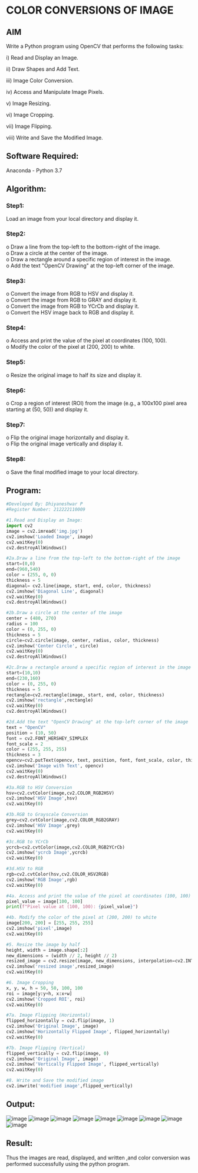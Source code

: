 # COLOR CONVERSIONS OF IMAGE
## AIM
Write a Python program using OpenCV that performs the following tasks:

i) Read and Display an Image.

ii) 	Draw Shapes and Add Text.

iii) Image Color Conversion.

iv) Access and Manipulate Image Pixels.

v) Image Resizing.

vi) Image Cropping.

vii) Image Flipping.

viii)	Write and Save the Modified Image.


## Software Required:
Anaconda - Python 3.7
## Algorithm:
### Step1:
Load an image from your local directory and display it.
### Step2:
o	Draw a line from the top-left to the bottom-right of the image.<br>
o	Draw a circle at the center of the image.<br>
o	Draw a rectangle around a specific region of interest in the image.<br>
o	Add the text "OpenCV Drawing" at the top-left corner of the image.

### Step3:
o	Convert the image from RGB to HSV and display it.<br>
o	Convert the image from RGB to GRAY and display it.<br>
o	Convert the image from RGB to YCrCb and display it.<br>
o	Convert the HSV image back to RGB and display it.

### Step4:
o	Access and print the value of the pixel at coordinates (100, 100).<br>
o	Modify the color of the pixel at (200, 200) to white.

### Step5:
o	Resize the original image to half its size and display it.

### Step6:
o	Crop a region of interest (ROI) from the image (e.g., a 100x100 pixel area starting at (50, 50)) and display it.
### Step7:
o	Flip the original image horizontally and display it.<br>
o	Flip the original image vertically and display it.

### Step8:
o	Save the final modified image to your local directory.


## Program:
```py
#Developed By: Dhiyaneshwar P
#Register Number: 212222110009

#1.Read and Display an Image:
import cv2
image = cv2.imread('img.jpg')
cv2.imshow('Loaded Image', image)
cv2.waitKey(0)
cv2.destroyAllWindows()

#2a.Draw a line from the top-left to the bottom-right of the image
start=(0,0)
end=(960,540)
color = (255, 0, 0)
thickness = 5 
diagonal= cv2.line(image, start, end, color, thickness)
cv2.imshow('Diagonal Line', diagonal)
cv2.waitKey(0)
cv2.destroyAllWindows()

#2b.Draw a circle at the center of the image
center = (480, 270)
radius = 100
color = (0, 255, 0)
thickness = 5
circle=cv2.circle(image, center, radius, color, thickness)
cv2.imshow('Center Circle', circle)
cv2.waitKey(0)
cv2.destroyAllWindows()

#2c.Draw a rectangle around a specific region of interest in the image
start=(10,10)
end=(230,160)
color = (0, 255, 0)
thickness = 5 
rectangle=cv2.rectangle(image, start, end, color, thickness)
cv2.imshow('rectangle',rectangle)
cv2.waitKey(0)
cv2.destroyAllWindows()

#2d.Add the text "OpenCV Drawing" at the top-left corner of the image
text = "OpenCV"
position = (10, 50)
font = cv2.FONT_HERSHEY_SIMPLEX
font_scale = 2
color = (255, 255, 255)
thickness = 3
opencv=cv2.putText(opencv, text, position, font, font_scale, color, thickness)
cv2.imshow('Image with Text', opencv)
cv2.waitKey(0)
cv2.destroyAllWindows()

#3a.RGB to HSV Conversion
hsv=cv2.cvtColor(image,cv2.COLOR_RGB2HSV)
cv2.imshow('HSV Image',hsv)
cv2.waitKey(0)

#3b.RGB to Grayscale Conversion
grey=cv2.cvtColor(image,cv2.COLOR_RGB2GRAY)
cv2.imshow('HSV Image',grey)
cv2.waitKey(0)

#3c.RGB to YCrCb
ycrcb=cv2.cvtColor(image,cv2.COLOR_RGB2YCrCb)
cv2.imshow('ycrcb Image',ycrcb)
cv2.waitKey(0)

#3d.HSV to RGB
rgb=cv2.cvtColor(hsv,cv2.COLOR_HSV2RGB)
cv2.imshow('RGB Image',rgb)
cv2.waitKey(0)

#4a. Access and print the value of the pixel at coordinates (100, 100)
pixel_value = image[100, 100]
print(f"Pixel value at (100, 100): {pixel_value}")

#4b. Modify the color of the pixel at (200, 200) to white
image[200, 200] = [255, 255, 255]
cv2.imshow('pixel',image)
cv2.waitKey(0)

#5. Resize the image by half
height, width = image.shape[:2]
new_dimensions = (width // 2, height // 2)
resized_image = cv2.resize(image, new_dimensions, interpolation=cv2.INTER_AREA)
cv2.imshow('resized image',resized_image)
cv2.waitKey(0)

#6. Image Cropping
x, y, w, h = 50, 50, 100, 100
roi = image[y:y+h, x:x+w]
cv2.imshow('Cropped ROI', roi)
cv2.waitKey(0)

#7a. Image Flipping (Horizontal)
flipped_horizontally = cv2.flip(image, 1)
cv2.imshow('Original Image', image)
cv2.imshow('Horizontally Flipped Image', flipped_horizontally)
cv2.waitKey(0)

#7b. Image Flipping (Vertical)
flipped_vertically = cv2.flip(image, 0)
cv2.imshow('Original Image', image)
cv2.imshow('Vertically Flipped Image', flipped_vertically)
cv2.waitKey(0)

#8. Write and Save the modified image
cv2.imwrite('modified image',flipped_vertically)
```
## Output:


![image](https://github.com/user-attachments/assets/5aed25a6-8c38-4e67-ac47-8706361d926b)
![image](https://github.com/user-attachments/assets/9979731d-4fbb-49b6-b153-72fdf9952095)
![image](https://github.com/user-attachments/assets/6c31d60f-2e93-47dd-b17d-84676041cacd)
![image](https://github.com/user-attachments/assets/88ce759a-42ff-4894-96a1-39d4bdafef03)
![image](https://github.com/user-attachments/assets/5f6eed6c-1645-4229-bc6b-6b35201be9d2)
![image](https://github.com/user-attachments/assets/ce6fdddd-5c8d-4967-b30b-8ed183d6d127)
![image](https://github.com/user-attachments/assets/6137e43e-7cb2-43f8-b11c-e5c4cfd8eecf)
![image](https://github.com/user-attachments/assets/c85ca9fa-3f98-4833-9294-d58c5e193cb1)
![image](https://github.com/user-attachments/assets/830ee006-96fe-4ff1-a932-f4aef3daafa8)


## Result:
Thus the images are read, displayed, and written ,and color conversion was performed  successfully using the python program.
